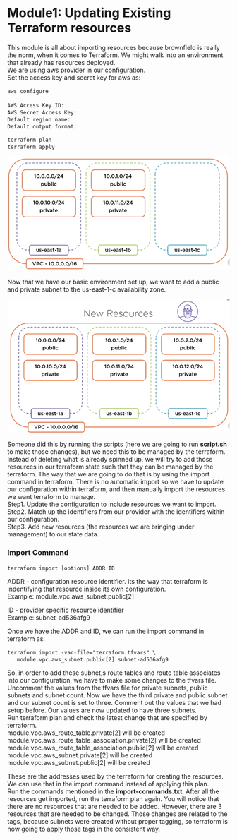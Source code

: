 # Module1: Updating Existing Terraform resources  
This module is all about importing resources because brownfield is really the norm, when it comes to Terraform. We might walk into an environment that already has resources deployed.  
We are using aws provider in our configuration.   
Set the access key and secret key for aws as:    
```
aws configure  

AWS Access Key ID:  
AWS Secret Access Key:  
Default region name:  
Default output format:  
```

```
terraform plan
terraform apply
```  
  
![First](https://github.com/vidushi-bansal/Terraform2-DeepDive/blob/main/Module1:Existing-Resources/First.png)  
  
Now that we have our basic environment set up, we want to add a public and private subnet to the us-east-1-c availability zone.  
  
![Second](https://github.com/vidushi-bansal/Terraform2-DeepDive/blob/main/Module1:Existing-Resources/Second.png)  
  
Someone did this by running the scripts (here we are going to run **script.sh** to make those changes), but we need this to be managed by the terraform. Instead of deleting what is already spinned up, we will try to add those resources in our terraform state such that they can be managed by the terraform. The way that we are going to do that is by using the import command in terraform. There is no automatic import so we have to update our configuration within terraform, and then manually import the resources we want terraform to manage.    
Step1. Update the configuration to include resources we want to import.  
Step2. Match up the identifiers from our provider with the identifiers within our configuration.  
Step3. Add new resources (the resources we are bringing under management) to our state data.  
  
### Import Command  
```  
terraform import [options] ADDR ID  
```  
  
ADDR - configuration resource identifier. Its the way that terraform is indentifying that resource inside its own configuration.    
Example: module.vpc.aws_subnet.public[2]    
  
ID - provider specific resource identifier  
Example: subnet-ad536afg9  
  
Once we have the ADDR and ID, we can run the import command in terraform as:    
```  
terraform import -var-file="terraform.tfvars" \
   module.vpc.aws_subnet.public[2] subnet-ad536afg9    
```  
So, in order to add these subnet,s route tables and route table associates into our configuration, we have to make some changes to the tfvars file. Uncomment the values from the tfvars file for private subnets, public subnets and subnet count. Now we have the third private and public subnet and our subnet count is set to three. Comment out the values that we had setup before. Our values are now updated to have three subnets.  
Run terraform plan and check the latest change that are specified by terraform.  
module.vpc.aws_route_table.private[2] will be created  
module.vpc.aws_route_table_association.private[2] will be created  
module.vpc.aws_route_table_association.public[2] will be created  
module.vpc.aws_subnet.private[2] will be created  
module.vpc.aws_subnet.public[2] will be created  
  
These are the addresses used by the terraform for creating the resources. We can use that in the import command instead of applying this plan.  
Run the commands mentioned in the **import-commands.txt**. After all the resources get imported, run the terraform plan again. You will notice that there are no resources that are needed to be added. However, there are 3 resources that are needed to be changed. Those changes are related to the tags, because subnets were created without proper tagging, so terraform is now going to apply those tags in the consistent way.  